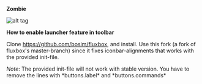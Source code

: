 <b>Zombie</b>

![alt tag](https://raw.githubusercontent.com/xexpanderx/Fluxbox-themes/master/Zombie/screenshot.png)

<b> How to enable launcher feature in toolbar </b>

Clone https://github.com/bosim/fluxbox, and install. Use this fork (a fork of fluxbox's master-branch) since it fixes iconbar-alignments that works with the provided init-file. 

*Note*: The provided init-file will not work with stable version. You have to remove the lines with \*buttons.label* and \*buttons.commands\*
